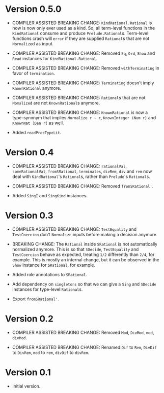# Version 0.5.0

* COMPILER ASSISTED BREAKING CHANGE: `KindRational.Rational` is now
  is now only ever used as a kind. So, all term-level functions in
  the `KindRational` consume and produce `Prelude.Rational`s. Term-level
  functions crash will `error` if they are supplied `Rational`s that
  are not `Normalize`d as input.

* COMPILER ASSISTED BREAKING CHANGE: Removed `Eq`, `Ord`, `Show` and
  `Read` instances for `KindRational.Rational`.

* COMPILER ASSISTED BREAKING CHANGE: Removed `withTerminating` in favor of
  `termination`.

* COMPILER ASSISTED BREAKING CHANGE: `Terminating` doesn't imply
  `KnownRational` anymore.

* COMPILER ASSISTED BREAKING CHANGE: `Rational`s that are not `Nomalized`
  are not `KnownRational`s anymore.

* COMPILER ASSISTED BREAKING CHANGE: `KnownRational` is now a type-synonym
  that implies `Normalize r ~ r`, `KnownInteger (Num r)` and
  `KnownNat (Den r)` as well.

* Added `readPrecTypeLit`.


# Version 0.4

* COMPILER ASSISTED BREAKING CHANGE: `rationalVal`, `someRationalVal`,
  `fromSRational`, `terminates`, `divRem`, `div` and `rem` now deal
  with `KindRational`'s `Rational`s, rather than `Prelude`'s `Rational`s.

* COMPILER ASSISTED BREAKING CHANGE: Removed `fromSRational'`.

* Added `SingI` and `SingKind` instances.


# Version 0.3

* COMPILER ASSISTED BREAKING CHANGE: `TestEquality` and `TestCoercion`
  don't `Normalize` inputs before making a decision anymore.

* BREAKING CHANGE: The `Rational` inside `SRational` is not automatically
  normalized anymore. This is so that `SDecide`, `TestEquality` and
  `TestCoercion` behave as expected, treating `1/2` differently than `2/4`,
  for example. This is mostly an internal change, but it can be observed in
  the `Show` instance for `SRational`, for example.

* Added role annotations to `SRational`.

* Add dependency on `singletons` so that we can give a `Sing` and `SDecide`
  instances for type-level `Rational`s.

* Export `fromSRational'`.

# Version 0.2

* COMPILER ASSISTED BREAKING CHANGE: Removed `Mod`, `DivMod`, `mod`, `divMod`.

* COMPILER ASSISTED BREAKING CHANGE: Renamed `Dif` to `Rem`, `DivDif` to
  `DivRem`, `mod` to `rem`, `divDif` to `divRem`.


# Version 0.1

* Initial version.

